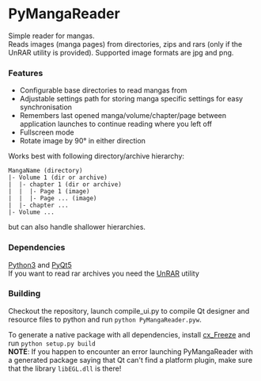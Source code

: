 PyMangaReader
=============

Simple reader for mangas.  
Reads images (manga pages) from directories, zips and rars (only if the UnRAR utility is provided).
Supported image formats are jpg and png.

### Features
- Configurable base directories to read mangas from
- Adjustable settings path for storing manga specific settings for easy synchronisation
- Remembers last opened manga/volume/chapter/page between application launches to continue reading where you left off
- Fullscreen mode
- Rotate image by 90° in either direction

Works best with following directory/archive hierarchy:
```
MangaName (directory)
|- Volume 1 (dir or archive)
|  |- chapter 1 (dir or archive)
|  |  |- Page 1 (image)
|  |  |- Page ... (image)
|  |- chapter ...
|- Volume ...
```
but can also handle shallower hierarchies.

### Dependencies
[Python3] and [PyQt5]  
If you want to read rar archives you need the [UnRAR] utility

### Building
Checkout the repository, launch compile_ui.py to compile Qt designer and resource files to python and run `python PyMangaReader.pyw`.

To generate a native package with all dependencies, install [cx_Freeze] and run `python setup.py build`  
**NOTE**: If you happen to encounter an error launching PyMangaReader with a generated package saying that Qt can't find a platform plugin, make sure that the library `libEGL.dll` is there!


[Python3]: http://www.python.org/
[PyQt5]: http://www.riverbankcomputing.co.uk/software/pyqt/download5
[UnRAR]: http://www.rarlab.com/rar_add.htm
[cx_Freeze]: http://cx-freeze.readthedocs.org/en/latest/index.html
